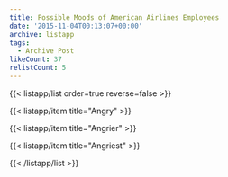 ```yaml
---
title: Possible Moods of American Airlines Employees
date: '2015-11-04T00:13:07+00:00'
archive: listapp
tags: 
  - Archive Post
likeCount: 37
relistCount: 5
---
```



{{< listapp/list order=true reverse=false >}}

   {{< listapp/item title="Angry" >}}

   {{< listapp/item title="Angrier" >}}

   {{< listapp/item title="Angriest" >}}

{{< /listapp/list >}}
